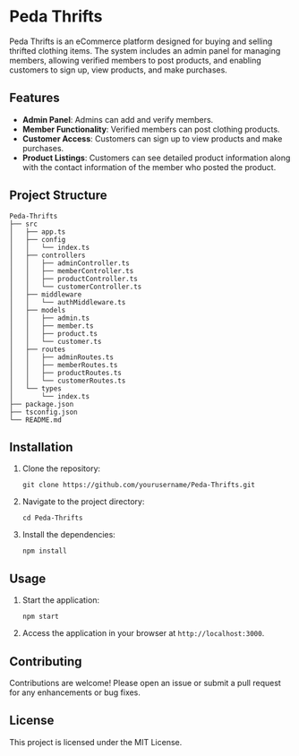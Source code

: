# Peda Thrifts

Peda Thrifts is an eCommerce platform designed for buying and selling thrifted clothing items. The system includes an admin panel for managing members, allowing verified members to post products, and enabling customers to sign up, view products, and make purchases.

## Features

- **Admin Panel**: Admins can add and verify members.
- **Member Functionality**: Verified members can post clothing products.
- **Customer Access**: Customers can sign up to view products and make purchases.
- **Product Listings**: Customers can see detailed product information along with the contact information of the member who posted the product.

## Project Structure

```
Peda-Thrifts
├── src
│   ├── app.ts
│   ├── config
│   │   └── index.ts
│   ├── controllers
│   │   ├── adminController.ts
│   │   ├── memberController.ts
│   │   ├── productController.ts
│   │   └── customerController.ts
│   ├── middleware
│   │   └── authMiddleware.ts
│   ├── models
│   │   ├── admin.ts
│   │   ├── member.ts
│   │   ├── product.ts
│   │   └── customer.ts
│   ├── routes
│   │   ├── adminRoutes.ts
│   │   ├── memberRoutes.ts
│   │   ├── productRoutes.ts
│   │   └── customerRoutes.ts
│   └── types
│       └── index.ts
├── package.json
├── tsconfig.json
└── README.md
```

## Installation

1. Clone the repository:
   ```
   git clone https://github.com/yourusername/Peda-Thrifts.git
   ```
2. Navigate to the project directory:
   ```
   cd Peda-Thrifts
   ```
3. Install the dependencies:
   ```
   npm install
   ```

## Usage

1. Start the application:
   ```
   npm start
   ```
2. Access the application in your browser at `http://localhost:3000`.

## Contributing

Contributions are welcome! Please open an issue or submit a pull request for any enhancements or bug fixes.

## License

This project is licensed under the MIT License.
